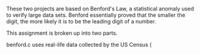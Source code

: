 These two projects are based on Benford's Law, a statistical anomaly used to verify large data sets.
Benford essentially proved that the smaller the digit, the more likely it is to be the leading digit of a number.

This assignment is broken up into two parts. 

benford.c uses real-life data collected by the US Census ( 
